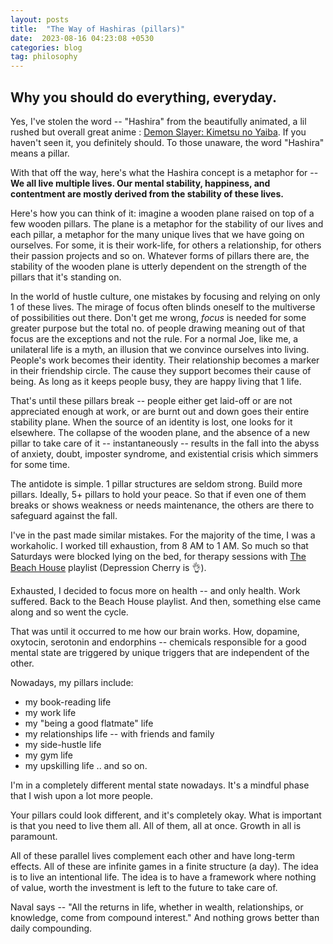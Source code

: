 ```yaml
---
layout: posts
title:  "The Way of Hashiras (pillars)"
date:  2023-08-16 04:23:08 +0530
categories: blog
tag: philosophy
---
```

Why you should do everything, everyday.
---

Yes, I've stolen the word -- "Hashira" from the beautifully animated, a lil rushed but overall great anime : [Demon Slayer: Kimetsu no Yaiba](https://en.wikipedia.org/wiki/Demon_Slayer:_Kimetsu_no_Yaiba). If you haven't seen it, you definitely should. To those unaware, the word "Hashira" means a pillar.

With that off the way, here's what the Hashira concept is a metaphor for -- **We all live multiple lives. Our mental stability, happiness, and contentment are mostly derived from the stability of these lives.** 

Here's how you can think of it: imagine a wooden plane raised on top of a few wooden pillars. The plane is a metaphor for the stability of our lives and each pillar, a metaphor for the many unique lives that we have going on ourselves. For some, it is their work-life, for others a relationship, for others their passion projects and so on. Whatever forms of pillars there are, the stability of the wooden plane is utterly dependent on the strength of the pillars that it's standing on.

In the world of hustle culture, one mistakes by focusing and relying on only 1 of these lives. The mirage of focus often blinds oneself to the multiverse of possibilities out there. Don't get me wrong, *focus* is needed for some greater purpose but the total no. of people drawing meaning out of that focus are the exceptions and not the rule. For a normal Joe, like me, a unilateral life is a myth, an illusion that we convince ourselves into living. People's work becomes their identity. Their relationship becomes a marker in their friendship circle. The cause they support becomes their cause of being. As long as it keeps people busy, they are happy living that 1 life.

That's until these pillars break -- people either get laid-off or are not appreciated enough at work, or are burnt out and down goes their entire stability plane. When the source of an identity is lost, one looks for it elsewhere. The collapse of the wooden plane, and the absence of a new pillar to take care of it -- instantaneously -- results in the fall into the abyss of anxiety, doubt, imposter syndrome, and existential crisis which simmers for some time.

The antidote is simple. 1 pillar structures are seldom strong. Build more pillars. Ideally, 5+ pillars to hold your peace. So that if even one of them breaks or shows weakness or needs maintenance, the others are there to safeguard against the fall. 

I've in the past made similar mistakes. For the majority of the time, I was a workaholic. I worked till exhaustion, from 8 AM to 1 AM. So much so that Saturdays were blocked lying on the bed, for therapy sessions with [The Beach House](https://open.spotify.com/artist/56ZTgzPBDge0OvCGgMO3OY) playlist (Depression Cherry is :ok_hand:).

Exhausted, I decided to focus more on health -- and only health. Work suffered. Back to the Beach House playlist. And then, something else came along and so went the cycle. 

That was until it occurred to me how our brain works. How, dopamine, oxytocin, serotonin and endorphins -- chemicals responsible for a good mental state are triggered by unique triggers that are independent of the other. 

Nowadays, my pillars include:
- my book-reading life 
- my work life 
- my "being a good flatmate" life
- my relationships life -- with friends and family
- my side-hustle life
- my gym life
- my upskilling life .. and so on.

I'm in a completely different mental state nowadays. It's a mindful phase that I wish upon a lot more people. 

Your pillars could look different, and it's completely okay. What is important is that you need to live them all. All of them, all at once. Growth in all is paramount. 

All of these parallel lives complement each other and have long-term effects. All of these are infinite games in a finite structure (a day). The idea is to live an intentional life. The idea is to have a framework where nothing of value, worth the investment is left to the future to take care of. 

Naval says -- "All the returns in life, whether in wealth, relationships, or knowledge, come from compound interest." And nothing grows better than daily compounding.





